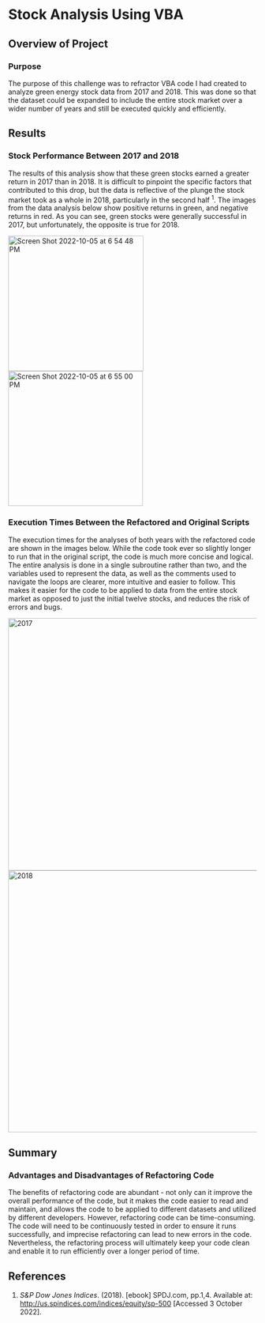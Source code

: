 # Stock Analysis Using VBA

## Overview of Project

### Purpose

The purpose of this challenge was to refractor VBA code I had created to analyze green energy stock data from 2017 and 2018. This was done so that the dataset could be expanded to include the entire stock market over a wider number of years and still be executed quickly and efficiently.  

## Results

### Stock Performance Between 2017 and 2018

The results of this analysis show that these green stocks earned a greater return in 2017 than in 2018. It is difficult to pinpoint the specific factors that contributed to this drop, but the data is reflective of the plunge the stock market took as a whole in 2018, particularly in the second half <sup>1</sup>. The images from the data analysis below show positive returns in green, and negative returns in red. As you can see, green stocks were generally successful in 2017, but unfortunately, the opposite is true for 2018.

<img width="274" alt="Screen Shot 2022-10-05 at 6 54 48 PM" src="https://user-images.githubusercontent.com/113553238/194182082-8503d539-45b8-4cd0-8fde-a0489b981aa3.png">     <img width="273" alt="Screen Shot 2022-10-05 at 6 55 00 PM" src="https://user-images.githubusercontent.com/113553238/194182100-0eb04bfd-1433-43d0-849e-0b46577f1935.png">

### Execution Times Between the Refactored and Original Scripts

The execution times for the analyses of both years with the refactored code are shown in the images below. While the code took ever so slightly longer to run that in the original script, the code is much more concise and logical. The entire analysis is done in a single subroutine rather than two, and the variables used to represent the data, as well as the comments used to navigate the loops are clearer, more intuitive and easier to follow. This makes it easier for the code to be applied to data from the entire stock market as opposed to just the initial twelve stocks, and reduces the risk of errors and bugs.

<img width="511" alt="2017" src="https://user-images.githubusercontent.com/113553238/194184457-b96a4198-e2cb-4cbc-9eb0-9f5099fcb710.png">     <img width="530" alt="2018" src="https://user-images.githubusercontent.com/113553238/194184500-03076fe3-9f3a-404a-b45f-f9e2fa182785.png">

## Summary

### Advantages and Disadvantages of Refactoring Code

The benefits of refactoring code are abundant - not only can it improve the overall performance of the code, but it makes the code easier to read and maintain, and allows the code to be applied to different datasets and utilized by different developers. However, refactoring code can be time-consuming. The code will need to be continuously tested in order to ensure it runs successfully, and imprecise refactoring can lead to new errors in the code. Nevertheless, the refactoring process will ultimately keep your code clean and enable it to run efficiently over a longer period of time.

## References

1. *S&P Dow Jones Indices*. (2018). [ebook] SPDJ.com, pp.1,4. Available at: <http://us.spindices.com/indices/equity/sp-500> [Accessed 3 October 2022].
